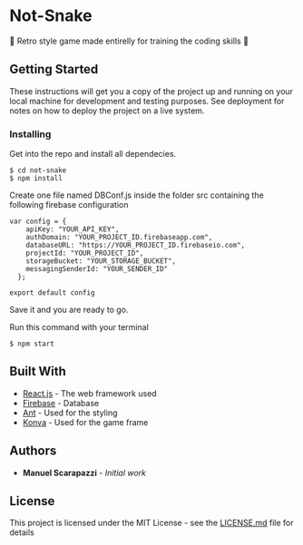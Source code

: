 # Not-Snake

:snake: Retro style game made entirelly for training the coding skills :snake:

## Getting Started

These instructions will get you a copy of the project up and running on your local machine for development and testing purposes. See deployment for notes on how to deploy the project on a live system.



### Installing

Get into the repo and install all dependecies.

```
$ cd not-snake
$ npm install
```

Create one file named DBConf.js inside the folder src containing the following firebase configuration

```
var config = {
    apiKey: "YOUR_API_KEY",
    authDomain: "YOUR_PROJECT_ID.firebaseapp.com",
    databaseURL: "https://YOUR_PROJECT_ID.firebaseio.com",
    projectId: "YOUR_PROJECT_ID",
    storageBucket: "YOUR_STORAGE_BUCKET",
    messagingSenderId: "YOUR_SENDER_ID"
  };

export default config
```

Save it and you are ready to go.

Run this command with your terminal

```
$ npm start
```

## Built With

* [React.js](https://reactjs.org/) - The web framework used
* [Firebase](https://firebase.google.com/) - Database
* [Ant](https://ant.design/) - Used for the styling
* [Konva](https://konvajs.github.io/) - Used for the game frame

## Authors

* **Manuel Scarapazzi** - *Initial work* 
## License

This project is licensed under the MIT License - see the [LICENSE.md](LICENSE.md) file for details
